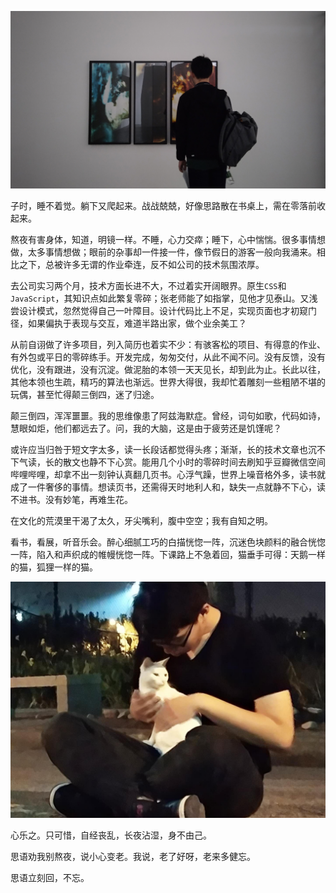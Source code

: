 ![_自经丧乱少睡眠](自经丧乱少睡眠.jpg)

子时，睡不着觉。躺下又爬起来。战战兢兢，好像思路散在书桌上，需在零落前收起来。

熬夜有害身体，知道，明镜一样。不睡，心力交瘁；睡下，心中惴惴。很多事情想做，太多事情想做；眼前的杂事却一件接一件，像节假日的游客一般向我涌来。相比之下，总被许多无谓的作业牵连，反不如公司的技术氛围浓厚。

去公司实习两个月，技术方面长进不大，不过着实开阔眼界。原生`CSS`和`JavaScript`，其知识点如此繁复零碎；张老师能了如指掌，见他才见泰山。又浅尝设计模式，忽然觉得自己一叶障目。设计代码比上不足，实现页面也才初窥门径，如果偏执于表现与交互，难道半路出家，做个业余美工？

从前自诩做了许多项目，列入简历也着实不少：有骇客松的项目、有得意的作业、有外包或平日的零碎练手。开发完成，匆匆交付，从此不闻不问。没有反馈，没有优化，没有跟进，没有沉淀。做泥胎的本领一天天见长，却到此为止。长此以往，其他本领也生疏，精巧的算法也渐远。世界大得很，我却忙着雕刻一些粗陋不堪的玩偶，甚至忙得颠三倒四，迷了归途。

颠三倒四，浑浑噩噩。我的思维像患了阿兹海默症。曾经，词句如歌，代码如诗，慧眼如炬，他们都远去了。问，我的大脑，这是由于疲劳还是饥馑呢？

或许应当归咎于短文字太多，读一长段话都觉得头疼；渐渐，长的技术文章也沉不下气读，长的散文也静不下心赏。能用几个小时的零碎时间去刷知乎豆瓣微信空间哔哩哔哩，却拿不出一刻钟认真翻几页书。心浮气躁，世界上噪音格外多，读书就成了一件奢侈的事情。想读页书，还需得天时地利人和，缺失一点就静不下心，读不进书。没有妙笔，再难生花。

在文化的荒漠里干渴了太久，牙尖嘴利，腹中空空；我有自知之明。

看书，看展，听音乐会。醉心细腻工巧的白描恍惚一阵，沉迷色块颜料的融合恍惚一阵，陷入和声织成的帷幔恍惚一阵。下课路上不急着回，猫垂手可得：天鹅一样的猫，狐狸一样的猫。

![某同济大学生深夜撸猫](洞洞和猫.jpg)

心乐之。只可惜，自经丧乱，长夜沾湿，身不由己。

思语劝我别熬夜，说小心变老。我说，老了好呀，老来多健忘。

思语立刻回，不忘。

